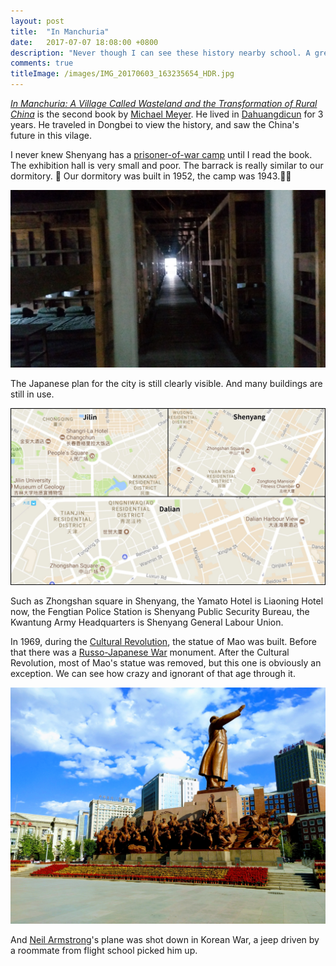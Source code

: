 ```yaml
---
layout: post
title:  "In Manchuria"
date:   2017-07-07 18:08:00 +0800
description: "Never though I can see these history nearby school. A great book of Dongbei's history and China's rural areas."
comments: true
titleImage: /images/IMG_20170603_163235654_HDR.jpg
---
```

[*In Manchuria: A Village Called Wasteland and the Transformation of Rural China*](https://www.amazon.com/Manchuria-Village-Called-Wasteland-Transformation-ebook/dp/B00OZM4AP0/ref=tmm_kin_swatch_0?_encoding=UTF8&qid=&sr=) is the second book by [Michael Meyer](https://www.wikiwand.com/en/Michael_Meyer_(travel_writer)). He lived in  [Dahuangdicun](https://www.google.com/maps/place/Dahuangdicun,+Changyi,+Jilin,+China/@44.030945,126.3761573,17z/data=!3m1!4b1!4m5!3m4!1s0x5e47e49b75c13aab:0x8145aabc6261643c!8m2!3d44.030945!4d126.378346) for 3 years. He traveled in Dongbei to view the history, and saw the China's future in this vilage.

I never knew Shenyang has a [prisoner-of-war camp](https://www.google.com/maps/place/Erzhan+Mengjun+Zhanfu+Jizhongying+Former+Site/@41.809674,123.491435,15z/data=!4m5!3m4!1s0x0:0x302487938ce8e0e6!8m2!3d41.809674!4d123.491435) until I read the book. The exhibition hall is very small and poor. The barrack is really similar to our 	
dormitory. 💩
Our dormitory was built in 1952, the camp was 1943.💩💩

![barrack](/images/IMG_20170525_142836.jpg "barrack")

The Japanese plan for the city is still clearly visible. And many buildings are still in use.

![map](/images/map.jpg)

Such as Zhongshan square in Shenyang, the Yamato Hotel is Liaoning Hotel now, the Fengtian Police Station is Shenyang Public Security Bureau, the Kwantung Army Headquarters is Shenyang General Labour Union.

In 1969, during the [Cultural Revolution](https://www.wikiwand.com/en/Cultural_Revolution), the statue of Mao was built. Before that there was a [Russo-Japanese War](https://www.wikiwand.com/en/Russo-Japanese_War) monument. After the Cultural Revolution, most of Mao's statue was removed, but this one is obviously an exception. We can see how crazy and ignorant of that age through it.

![mao](/images/IMG_20170603_164208269-EFFECTS.jpg)

And [Neil Armstrong](https://www.wikiwand.com/en/Neil_Armstrong#/Navy_service)'s plane was shot down in Korean War, a jeep driven by a roommate from flight school picked him up.
